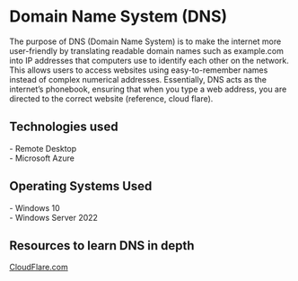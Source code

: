 # Domain Name System (DNS)
<p>The purpose of DNS (Domain Name System) is to make the internet more user-friendly by translating readable domain names such as example.com into IP addresses that computers use to identify each other on the network. This allows users to access websites using easy-to-remember names instead of complex numerical addresses. Essentially, DNS acts as the internet’s phonebook, ensuring that when you type a web address, you are directed to the correct website (reference, cloud flare).</p> 

<h2>Technologies used</h2>
- Remote Desktop <br>
- Microsoft Azure
<h2>Operating Systems Used</h2>
- Windows 10 <br>
- Windows Server 2022 <br>

<h2>Resources to learn DNS in depth</h2>

[CloudFlare.com](https://www.cloudflare.com/learning/dns/what-is-dns/)
